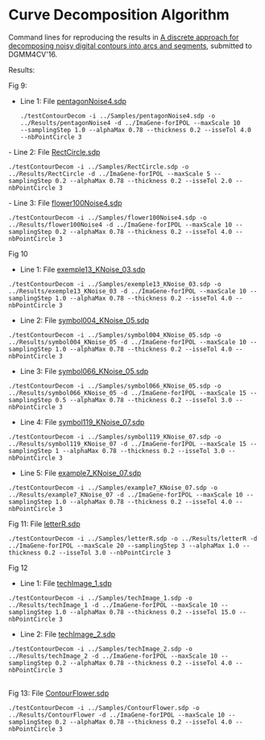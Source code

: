 # Curve Decomposition Algorithm

Command lines for reproducing the results in <a href="https://hal.inria.fr/hal-01375089">A discrete approach for decomposing noisy digital contours into arcs and segments</a>, submitted to DGMM4CV'16.

Results:

Fig 9:
- Line 1: File <a href="https://github.com/ngophuc/CurveDecomposition/blob/master/Samples/pentagonNoise4.sdp">pentagonNoise4.sdp</a> <pre class="code highlight js-syntax-highlight plaintext">
<code>./testContourDecom -i ../Samples/pentagonNoise4.sdp -o ../Results/pentagonNoise4 -d ../ImaGene-forIPOL --maxScale 10 --samplingStep 1.0 --alphaMax 0.78 --thickness 0.2 --isseTol 4.0 --nbPointCircle 3</code>
</pre>
- Line 2: File <a href="https://github.com/ngophuc/CurveDecomposition/blob/master/Samples/RectCircle.sdp">RectCircle.sdp</a>
<pre class="code highlight js-syntax-highlight plaintext">
<code>./testContourDecom -i ../Samples/RectCircle.sdp -o ../Results/RectCircle -d ../ImaGene-forIPOL --maxScale 5 --samplingStep 0.2 --alphaMax 0.78 --thickness 0.2 --isseTol 2.0 --nbPointCircle 3</code>
</pre>
- Line 3: File <a href="https://github.com/ngophuc/CurveDecomposition/blob/master/Samples/flower100Noise4.sdp">flower100Noise4.sdp</a>
<pre class="code highlight js-syntax-highlight plaintext">
<code>./testContourDecom -i ../Samples/flower100Noise4.sdp -o ../Results/flower100Noise4 -d ../ImaGene-forIPOL --maxScale 10 --samplingStep 0.2 --alphaMax 0.78 --thickness 0.2 --isseTol 4.0 --nbPointCircle 3</code>
</pre>

Fig 10
- Line 1: File <a href="https://github.com/ngophuc/CurveDecomposition/blob/master/Samples/exemple13_KNoise_03.sdp">exemple13_KNoise_03.sdp</a>
<pre class="code highlight js-syntax-highlight plaintext">
<code>./testContourDecom -i ../Samples/exemple13_KNoise_03.sdp -o ../Results/exemple13_KNoise_03 -d ../ImaGene-forIPOL --maxScale 10 --samplingStep 1.0 --alphaMax 0.78 --thickness 0.2 --isseTol 4.0 --nbPointCircle 3</code>
</pre>
- Line 2: File <a href="https://github.com/ngophuc/CurveDecomposition/blob/master/Samples/symbol004_KNoise_05.sdp">symbol004_KNoise_05.sdp</a>
<pre class="code highlight js-syntax-highlight plaintext">
<code>./testContourDecom -i ../Samples/symbol004_KNoise_05.sdp -o ../Results/symbol004_KNoise_05 -d ../ImaGene-forIPOL --maxScale 10 --samplingStep 1.0 --alphaMax 0.78 --thickness 0.2 --isseTol 4.0 --nbPointCircle 3</code>
</pre>
- Line 3: File <a href="https://github.com/ngophuc/CurveDecomposition/blob/master/Samples/symbol066_KNoise_05.sdp">symbol066_KNoise_05.sdp</a>
<pre class="code highlight js-syntax-highlight plaintext">
<code>./testContourDecom -i ../Samples/symbol066_KNoise_05.sdp -o ../Results/symbol066_KNoise_05 -d ../ImaGene-forIPOL --maxScale 15 --samplingStep 0.5 --alphaMax 0.78 --thickness 0.2 --isseTol 3.0 --nbPointCircle 3</code>
</pre>
- Line 4: File <a href="https://github.com/ngophuc/CurveDecomposition/blob/master/Samples/symbol119_KNoise_07.sdp">symbol119_KNoise_07.sdp</a>
<pre class="code highlight js-syntax-highlight plaintext">
<code>./testContourDecom -i ../Samples/symbol119_KNoise_07.sdp -o ../Results/symbol119_KNoise_07 -d ../ImaGene-forIPOL --maxScale 15 --samplingStep 1 --alphaMax 0.78 --thickness 0.2 --isseTol 3.0 --nbPointCircle 3</code>
</pre>
- Line 5: File <a href="https://github.com/ngophuc/CurveDecomposition/blob/master/Samples/example7_KNoise_07.sdp">example7_KNoise_07.sdp</a>
<pre class="code highlight js-syntax-highlight plaintext">
<code>./testContourDecom -i ../Samples/example7_KNoise_07.sdp -o ../Results/example7_KNoise_07 -d ../ImaGene-forIPOL --maxScale 10 --samplingStep 1.0 --alphaMax 0.78 --thickness 0.2 --isseTol 4.0 --nbPointCircle 3</code>
</pre>

Fig 11: File <a href="https://github.com/ngophuc/CurveDecomposition/blob/master/Samples/letterR.sdp">letterR.sdp</a>
<pre class="code highlight js-syntax-highlight plaintext">
<code>./testContourDecom -i ../Samples/letterR.sdp -o ../Results/letterR -d ../ImaGene-forIPOL --maxScale 20 --samplingStep 3 --alphaMax 1.0 --thickness 0.2 --isseTol 3.0 --nbPointCircle 3</code>
</pre>

Fig 12
- Line 1: File <a href="https://github.com/ngophuc/CurveDecomposition/blob/master/Samples/techImage_1.sdp">techImage_1.sdp</a>
<pre class="code highlight js-syntax-highlight plaintext">
<code>./testContourDecom -i ../Samples/techImage_1.sdp -o ../Results/techImage_1 -d ../ImaGene-forIPOL --maxScale 10 --samplingStep 1.0 --alphaMax 0.78 --thickness 0.2 --isseTol 15.0 --nbPointCircle 3</code>
</pre>
- Line 2: File <a href="https://github.com/ngophuc/CurveDecomposition/blob/master/Samples/techImage_2.sdp">techImage_2.sdp</a>
<pre class="code highlight js-syntax-highlight plaintext">
<code>./testContourDecom -i ../Samples/techImage_2.sdp -o ../Results/techImage_2 -d ../ImaGene-forIPOL --maxScale 10 --samplingStep 0.2 --alphaMax 0.78 --thickness 0.2 --isseTol 4.0 --nbPointCircle 3
</code>
</pre>

Fig 13: File <a href="https://github.com/ngophuc/CurveDecomposition/blob/master/Samples/ContourFlower.sdp">ContourFlower.sdp</a>
<pre class="code highlight js-syntax-highlight plaintext">
<code>./testContourDecom -i ../Samples/ContourFlower.sdp -o ../Results/ContourFlower -d ../ImaGene-forIPOL --maxScale 10 --samplingStep 0.2 --alphaMax 0.78 --thickness 0.2 --isseTol 4.0 --nbPointCircle 3</code>
</pre>
